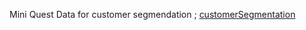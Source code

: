 Mini Quest Data for customer segmendation ; [customerSegmentation](https://www.kaggle.com/datasets/carrie1/ecommerce-data)
